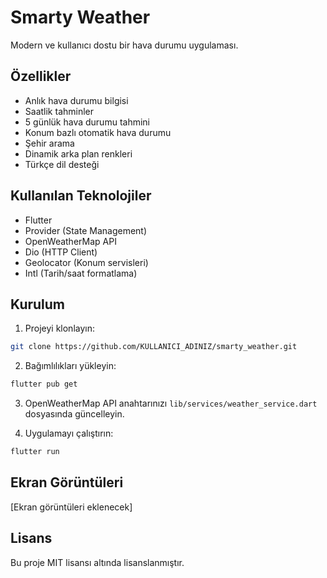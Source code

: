 # Smarty Weather

Modern ve kullanıcı dostu bir hava durumu uygulaması.

## Özellikler

- Anlık hava durumu bilgisi
- Saatlik tahminler
- 5 günlük hava durumu tahmini
- Konum bazlı otomatik hava durumu
- Şehir arama
- Dinamik arka plan renkleri
- Türkçe dil desteği

## Kullanılan Teknolojiler

- Flutter
- Provider (State Management)
- OpenWeatherMap API
- Dio (HTTP Client)
- Geolocator (Konum servisleri)
- Intl (Tarih/saat formatlama)

## Kurulum

1. Projeyi klonlayın:
```bash
git clone https://github.com/KULLANICI_ADINIZ/smarty_weather.git
```

2. Bağımlılıkları yükleyin:
```bash
flutter pub get
```

3. OpenWeatherMap API anahtarınızı `lib/services/weather_service.dart` dosyasında güncelleyin.

4. Uygulamayı çalıştırın:
```bash
flutter run
```

## Ekran Görüntüleri

[Ekran görüntüleri eklenecek]

## Lisans

Bu proje MIT lisansı altında lisanslanmıştır.
